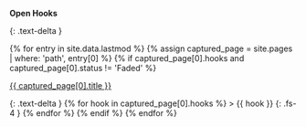 <p id="hooks"><b>Open Hooks</b></p>
{: .text-delta }

{% for entry in site.data.lastmod %}
{% assign captured_page = site.pages | where: 'path', entry[0] %}
{% if captured_page[0].hooks and captured_page[0].status != 'Faded' %}
<p>
<a href="{{ site.url }}/{{ captured_page[0].url }}">{{ captured_page[0].title }}</a>
</p>
{: .text-delta }
{% for hook in captured_page[0].hooks %}
> {{ hook }}
{: .fs-4 }
{% endfor %}
{% endif %}
{% endfor %}
